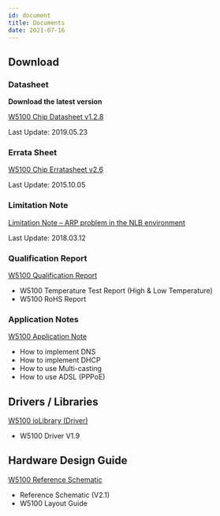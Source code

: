 ```yaml
---
id: document
title: Documents
date: 2021-07-16
---
```


## Download 

### Datasheet

**Download the latest version**

<a href="https://d3cmhcsnvv7jc.cloudfront.net/docs/img/products/w5100/W5100_DS_V128E.pdf" target="_blank">W5100 Chip Datasheet v1.2.8</a>

Last Update: 2019.05.23

### Errata Sheet

<a href="https://d3cmhcsnvv7jc.cloudfront.net/docs/img/products/w5100/3150Aplus_5100_ES_V260E.pdf" target="_blank">W5100 Chip Erratasheet v2.6</a>

Last Update: 2015.10.05

### Limitation Note

<a href="https://d3cmhcsnvv7jc.cloudfront.net/docs/img/products/w7500/w7500_arp_problem_in_the_nlb.pdf" target="_blank">Limitation Note – ARP problem in the NLB environment</a>

Last Update: 2018.03.12

### Qualification Report

<a href="https://d3cmhcsnvv7jc.cloudfront.net/docs/img/products/w5100/W5100_qual_report.zip" target="_blank">W5100 Qualification Report</a>

- W5100 Temperature Test Report (High & Low Temperature)
- W5100 RoHS Report

### Application Notes

<a href="https://d3cmhcsnvv7jc.cloudfront.net/docs/img/products/w5100/W5100_Application_Note.zip" target="_blank">W5100 Application Note</a>

- How to implement DNS
- How to implement DHCP
- How to use Multi-casting
- How to use ADSL (PPPoE)

## Drivers / Libraries

[W5100 ioLibrary (Driver)](https://github.com/Wiznet/ioLibrary_Driver)

- W5100 Driver V1.9

## Hardware Design Guide

<a href="https://d3cmhcsnvv7jc.cloudfront.net/docs/img/products/w5100/w5100_hardware.zip" target="_blank">W5100 Reference Schematic</a>

- Reference Schematic (V2.1)
- W5100 Layout Guide